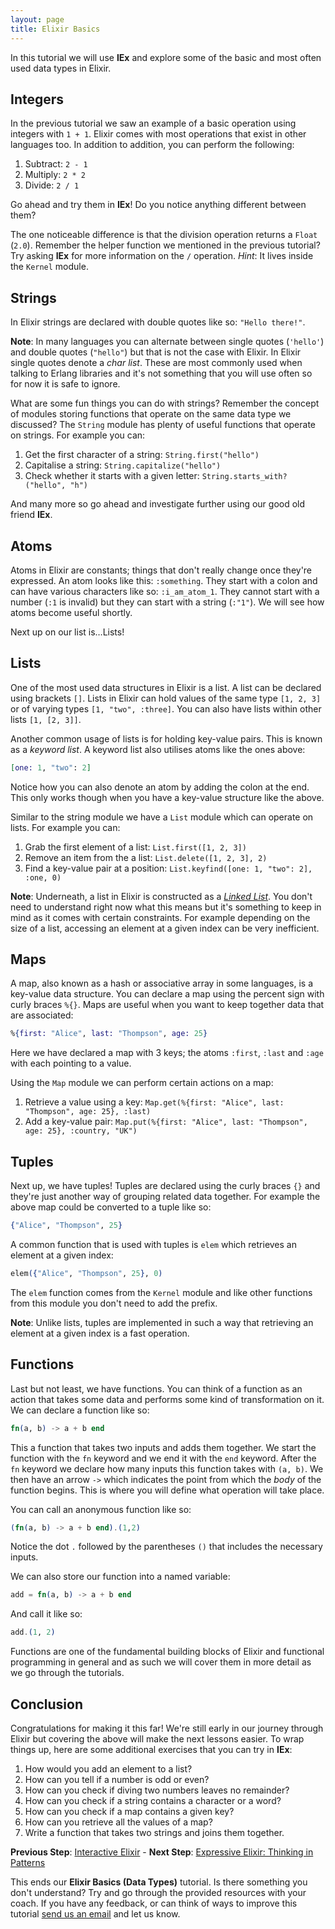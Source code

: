 ```yaml
---
layout: page
title: Elixir Basics
---
```

In this tutorial we will use __IEx__ and explore some of the basic and most often used data types in Elixir.

## Integers

In the previous tutorial we saw an example of a basic operation using integers with `1 + 1`. Elixir comes with most operations that exist in other languages too. In addition to addition, you can perform the following:

1. Subtract: `2 - 1`
2. Multiply: `2 * 2`
3. Divide: `2 / 1`

Go ahead and try them in __IEx__! Do you notice anything different between them?

The one noticeable difference is that the division operation returns a `Float` (`2.0`). Remember the helper function we mentioned in the previous tutorial? Try asking __IEx__ for more information on the `/` operation. _Hint_: It lives inside the `Kernel` module.

## Strings

In Elixir strings are declared with double quotes like so: `"Hello there!"`.

__Note__: In many languages you can alternate between single quotes (`'hello'`) and double quotes (`"hello"`) but that is not the case with Elixir. In Elixir single quotes denote a _char list_. These are most commonly used when talking to Erlang libraries and it's not something that you will use often so for now it is safe to ignore.

What are some fun things you can do with strings? Remember the concept of modules storing functions that operate on the same data type we discussed? The `String` module has plenty of useful functions that operate on strings. For example you can:

1. Get the first character of a string: `String.first("hello")`
2. Capitalise a string: `String.capitalize("hello")`
3. Check whether it starts with a given letter: `String.starts_with?("hello", "h")`

And many more so go ahead and investigate further using our good old friend __IEx__.

## Atoms

Atoms in Elixir are constants; things that don't really change once they're expressed. An atom looks like this: `:something`. They start with a colon and can have various characters like so: `:i_am_atom_1`. They cannot start with a number (`:1` is invalid) but they can start with a string (`:"1"`). We will see how atoms become useful shortly.

Next up on our list is…Lists!

## Lists

One of the most used data structures in Elixir is a list. A list can be declared using brackets `[]`. Lists in Elixir can hold values of the same type `[1, 2, 3]` or of varying types `[1, "two", :three]`. You can also have lists within other lists `[1, [2, 3]]`.

Another common usage of lists is for holding key-value pairs. This is known as a _keyword list_. A keyword list also utilises atoms like the ones above:

```elixir
[one: 1, "two": 2]
```

Notice how you can also denote an atom by adding the colon at the end. This only works though when you have a key-value structure like the above.

Similar to the string module we have a `List` module which can operate on lists. For example you can:

1. Grab the first element of a list: `List.first([1, 2, 3])`
2. Remove an item from the a list: `List.delete([1, 2, 3], 2)`
3. Find a key-value pair at a position: `List.keyfind([one: 1, "two": 2], :one, 0)`

__Note__: Underneath, a list in Elixir is constructed as a _[Linked List](https://en.wikipedia.org/wiki/Linked_list)_. You don't need to understand right now what this means but it's something to keep in mind as it comes with certain constraints. For example depending on the size of a list, accessing an element at a given index can be very inefficient.

## Maps

A map, also known as a hash or associative array in some languages, is a key-value data structure. You can declare a map using the percent sign with curly braces `%{}`. Maps are useful when you want to keep together data that are associated:

```elixir
%{first: "Alice", last: "Thompson", age: 25}
```

Here we have declared a map with 3 keys; the atoms `:first`, `:last` and `:age` with each pointing to a value.

Using the `Map` module we can perform certain actions on a map:

1. Retrieve a value using a key: `Map.get(%{first: "Alice", last: "Thompson", age: 25}, :last)`
2. Add a key-value pair: `Map.put(%{first: "Alice", last: "Thompson", age: 25}, :country, "UK")`

## Tuples

Next up, we have tuples! Tuples are declared using the curly braces `{}` and they're just another way of grouping related data together. For example the above map could be converted to a tuple like so:

```elixir
{"Alice", "Thompson", 25}
```

A common function that is used with tuples is `elem` which retrieves an element at a given index:

```elixir
elem({"Alice", "Thompson", 25}, 0)
```

The `elem` function comes from the `Kernel` module and like other functions from this module you don't need to add the prefix.

__Note__: Unlike lists, tuples are implemented in such a way that retrieving an element at a given index is a fast operation.

## Functions

Last but not least, we have functions. You can think of a function as an action that takes some data and performs some kind of transformation on it. We can declare a function like so:

```elixir
fn(a, b) -> a + b end
```

This a function that takes two inputs and adds them together. We start the function with the `fn` keyword and we end it with the `end` keyword. After the `fn` keyword we declare how many inputs this function takes with `(a, b)`. We then have an arrow `->` which indicates the point from which the _body_ of the function begins. This is where you will define what operation will take place.

You can call an anonymous function like so:

```elixir
(fn(a, b) -> a + b end).(1,2)
```

Notice the dot `.` followed by the parentheses `()` that includes the necessary inputs.

We can also store our function into a named variable:

```elixir
add = fn(a, b) -> a + b end
```

And call it like so:

```elixir
add.(1, 2)
```

Functions are one of the fundamental building blocks of Elixir and functional programming in general and as such we will cover them in more detail as we go through the tutorials.

## Conclusion

Congratulations for making it this far! We're still early in our journey through Elixir but covering the above will make the next lessons easier. To wrap things up, here are some additional exercises that you can try in __IEx__:

1. How would you add an element to a list?
2. How can you tell if a number is odd or even?
3. How can you check if diving two numbers leaves no remainder?
4. How can you check if a string contains a character or a word?
5. How can you check if a map contains a given key?
6. How can you retrieve all the values of a map?
7. Write a function that takes two strings and joins them together.

**Previous Step**: [Interactive Elixir](../lesson2/tutorial.html) - **Next
Step**: [Expressive Elixir:  Thinking in Patterns](../lesson4/tutorial.html)

This ends our **Elixir Basics (Data Types)** tutorial. Is there something you don't understand? Try and go through the provided resources with your coach. If you have any feedback, or can think of ways to improve this tutorial [send us an email](mailto:feedback@codebar.io) and let us know.
